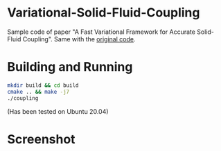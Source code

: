 # Variational-Solid-Fluid-Coupling
Sample code of paper "A Fast Variational Framework for Accurate Solid-Fluid Coupling". Same with the [original code](https://www.cs.ubc.ca/labs/imager/tr/2007/Batty_VariationalFluids/).

# Building and Running

```bash
mkdir build && cd build
cmake .. && make -j7
./coupling
```

(Has been tested on Ubuntu 20.04)

# Screenshot
